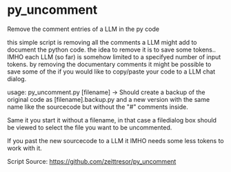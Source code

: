 # py_uncomment
Remove the comment entries of a LLM in the py code

this simple script is removing all the comments a LLM might add to document the python code.
the idea to remove it is to save some tokens.. IMHO each LLM (so far) is somehow limited to a specifyed number of input tokens.
by removing the documentary comments it might be possible to save some of the if you would like to copy/paste your code to a LLM chat dialog.

usage:
py_uncomment.py [filename]
-> Should create a backup of the original code as [filename].backup.py and a new version with the same name like the sourcecode but without the "#" comments inside.

Same it you start it without a filename, in that case a filedialog box should be viewed to select the file you want to be uncommented.

If you past the new sourcecode to a LLM it IMHO needs some less tokens to work with it.

Script Source: https://github.com/zeittresor/py_uncomment
